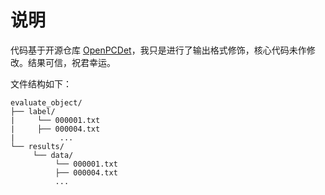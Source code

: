 # 说明
代码基于开源仓库 [OpenPCDet](https://github.com/open-mmlab/OpenPCDet/tree/master/pcdet/datasets/kitti/kitti_object_eval_python)，我只是进行了输出格式修饰，核心代码未作修改。结果可信，祝君幸运。

文件结构如下：
```plain
evaluate_object/
├── label/
|     └── 000001.txt
|     ├── 000004.txt
|          ...
└── results/
     └── data/
          └── 000001.txt
          ├── 000004.txt
          ...
```
